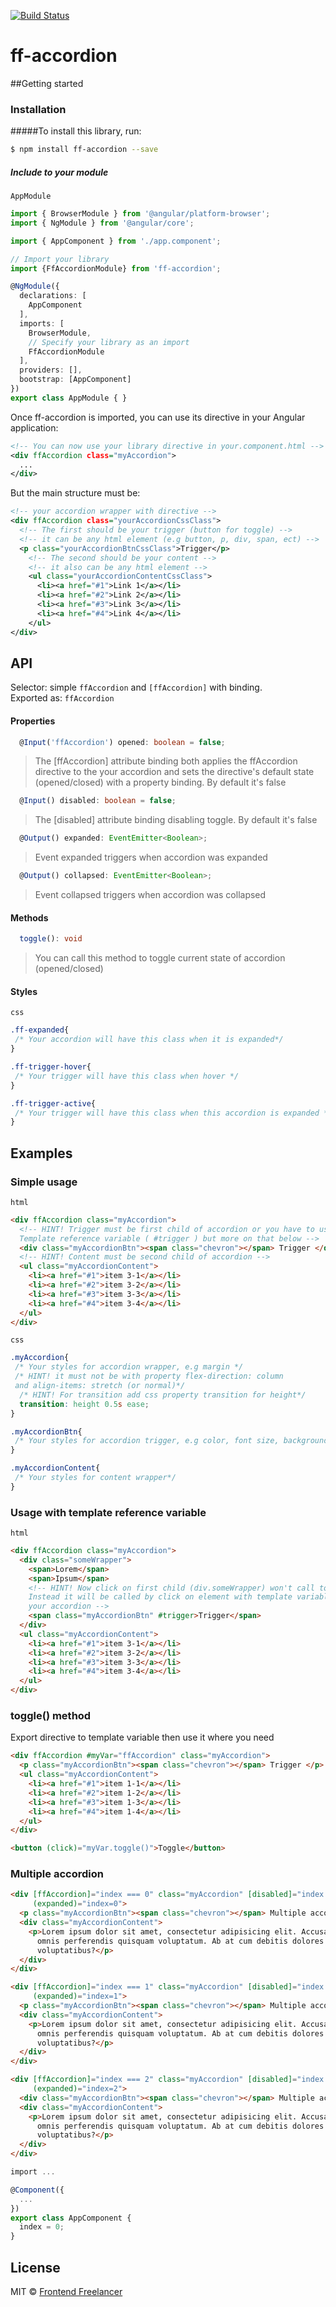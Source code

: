 [![Build Status](https://travis-ci.org/frontendfreelancerdk/ff-accordion.svg?branch=master)](https://travis-ci.org/frontendfreelancerdk/ff-accordion)

# ff-accordion

##Getting started

### Installation

#####To install this library, run:

```bash
$ npm install ff-accordion --save
```

##### Include to your module
 `AppModule`

```typescript
import { BrowserModule } from '@angular/platform-browser';
import { NgModule } from '@angular/core';

import { AppComponent } from './app.component';

// Import your library
import {FfAccordionModule} from 'ff-accordion';

@NgModule({
  declarations: [
    AppComponent
  ],
  imports: [
    BrowserModule,
    // Specify your library as an import
    FfAccordionModule
  ],
  providers: [],
  bootstrap: [AppComponent]
})
export class AppModule { }
```

Once ff-accordion is imported, you can use its directive in your Angular application:

```xml
<!-- You can now use your library directive in your.component.html -->
<div ffAccordion class="myAccordion">
  ...
</div>
```

But the main structure must be:

```xml
<!-- your accordion wrapper with directive -->
<div ffAccordion class="yourAccordionCssClass">
  <!-- The first should be your trigger (button for toggle) -->
  <!-- it can be any html element (e.g button, p, div, span, ect) -->
  <p class="yourAccordionBtnCssClass">Trigger</p>
    <!-- The second should be your content -->
    <!-- it also can be any html element -->
    <ul class="yourAccordionContentCssClass">
      <li><a href="#1">Link 1</a></li>
      <li><a href="#2">Link 2</a></li>
      <li><a href="#3">Link 3</a></li>
      <li><a href="#4">Link 4</a></li>
    </ul>
</div>
```

## API

Selector: simple `ffAccordion` and `[ffAccordion]` with binding.  
Exported as: `ffAccordion`  

#### Properties
```typescript
  @Input('ffAccordion') opened: boolean = false;
```
> The [ffAccordion] attribute binding both applies the ffAccordion directive
> to the your accordion and sets the directive's default state (opened/closed)
> with a property binding.  By default it's false

```typescript
  @Input() disabled: boolean = false;
```
>  The [disabled] attribute binding disabling toggle. By default it's false

```typescript
  @Output() expanded: EventEmitter<Boolean>;
```
> Event expanded triggers when accordion was expanded

```typescript
  @Output() collapsed: EventEmitter<Boolean>;
```
> Event collapsed triggers when accordion was collapsed


#### Methods
```typescript
  toggle(): void 
```
> You can call this method to toggle current state of accordion (opened/closed)

#### Styles
`css`
```css
.ff-expanded{
 /* Your accordion will have this class when it is expanded*/
}

.ff-trigger-hover{
 /* Your trigger will have this class when hover */
}

.ff-trigger-active{
 /* Your trigger will have this class when this accordion is expanded */
}
```

## Examples

### Simple usage
`html`
```html
<div ffAccordion class="myAccordion">
  <!-- HINT! Trigger must be first child of accordion or you have to use 
  Template reference variable ( #trigger ) but more on that below -->
  <div class="myAccordionBtn"><span class="chevron"></span> Trigger </div>
  <!-- HINT! Content must be second child of accordion -->
  <ul class="myAccordionContent">
    <li><a href="#1">item 3-1</a></li>
    <li><a href="#2">item 3-2</a></li>
    <li><a href="#3">item 3-3</a></li>
    <li><a href="#4">item 3-4</a></li>
  </ul>
</div>
```

`css`
```css
.myAccordion{
 /* Your styles for accordion wrapper, e.g margin */
 /* HINT! it must not be with property flex-direction: column 
 and align-items: stretch (or normal)*/
  /* HINT! For transition add css property transition for height*/
  transition: height 0.5s ease;
}

.myAccordionBtn{
 /* Your styles for accordion trigger, e.g color, font size, background, ect... */
}

.myAccordionContent{
 /* Your styles for content wrapper*/
}
```

### Usage with template reference variable
`html`
```html
<div ffAccordion class="myAccordion">
  <div class="someWrapper">
    <span>Lorem</span>
    <span>Ipsum</span>
    <!-- HINT! Now click on first child (div.someWrapper) won't call toggle() method.
    Instead it will be called by click on element with template variable #trigger inside 
    your accordion -->
    <span class="myAccordionBtn" #trigger>Trigger</span>
  </div>
  <ul class="myAccordionContent">
    <li><a href="#1">item 3-1</a></li>
    <li><a href="#2">item 3-2</a></li>
    <li><a href="#3">item 3-3</a></li>
    <li><a href="#4">item 3-4</a></li>
  </ul>
</div>
```

### toggle() method
Export directive to template variable then use it where you need
```html
<div ffAccordion #myVar="ffAccordion" class="myAccordion">
  <p class="myAccordionBtn"><span class="chevron"></span> Trigger </p>
  <ul class="myAccordionContent">
    <li><a href="#1">item 1-1</a></li>
    <li><a href="#2">item 1-2</a></li>
    <li><a href="#3">item 1-3</a></li>
    <li><a href="#4">item 1-4</a></li>
  </ul>
</div>

<button (click)="myVar.toggle()">Toggle</button>
``` 

### Multiple accordion
```html
<div [ffAccordion]="index === 0" class="myAccordion" [disabled]="index === 0"
     (expanded)="index=0">
  <p class="myAccordionBtn"><span class="chevron"></span> Multiple accordion 1</p>
  <div class="myAccordionContent">
    <p>Lorem ipsum dolor sit amet, consectetur adipisicing elit. Accusantium aliquam architecto asperiores autem dicta
      omnis perferendis quisquam voluptatum. Ab at cum debitis dolores explicabo fugit nam quibusdam rem tempora,
      voluptatibus?</p>
  </div>
</div>

<div [ffAccordion]="index === 1" class="myAccordion" [disabled]="index === 1"
     (expanded)="index=1">
  <p class="myAccordionBtn"><span class="chevron"></span> Multiple accordion 2 </p>
  <div class="myAccordionContent">
    <p>Lorem ipsum dolor sit amet, consectetur adipisicing elit. Accusantium aliquam architecto asperiores autem dicta
      omnis perferendis quisquam voluptatum. Ab at cum debitis dolores explicabo fugit nam quibusdam rem tempora,
      voluptatibus?</p>
  </div>
</div>

<div [ffAccordion]="index === 2" class="myAccordion" [disabled]="index === 2"
     (expanded)="index=2">
  <div class="myAccordionBtn"><span class="chevron"></span> Multiple accordion 3</div>
  <div class="myAccordionContent">
    <p>Lorem ipsum dolor sit amet, consectetur adipisicing elit. Accusantium aliquam architecto asperiores autem dicta
      omnis perferendis quisquam voluptatum. Ab at cum debitis dolores explicabo fugit nam quibusdam rem tempora,
      voluptatibus?</p>
  </div>
</div>
```

```typescript
import ...

@Component({
  ...
})
export class AppComponent {
  index = 0;
}
```
## License

MIT © [Frontend Freelancer](mailto:developer@frontend-freelancer.com)
